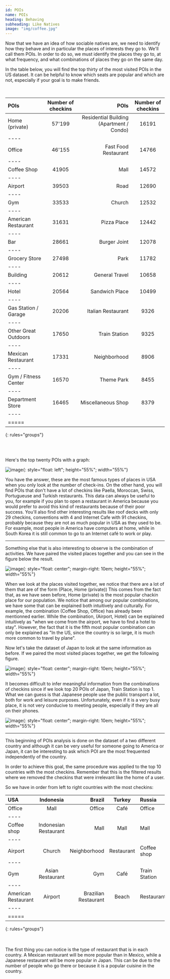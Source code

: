 ```yaml
---
id: POIs
name: POIs
heading: Behaving
subheading: Like Natives
image: "img/coffee.jpg"
---
```


Now that we have an idea of how sociable natives are, we need to identify how they behave and in particular the places of interests they go to. We'll call them POIs. In order to do so, we must identify the places they go to, at what frequency, and what combinations of places they go on the same day.

In the table below, you will find the top thirty of the most visited POIs in the US dataset. It can be helpful to know which seats are popular and which are not, especially if your goal is to make friends.

<br> 

| POIs              | Number of checkins | POIs | Number of checkins |
|:--------          |:-------:|--------:|:--------:|
| Home (private)    | 57'199 | Residential Building (Apartment / Condo) | 16191   |
|----
| Office            | 46'155 | Fast Food Restaurant 	   |14766   |
|----
| Coffee Shop 	     | 41905 | Mall   | 14572   |
|----
| Airport            | 39503 | Road 	   |12690 	   |
|----
| Gym	              | 33533 	 | Church	   |12532  |
|----
|American Restaurant| 31631 | Pizza Place   |12442   |
|----
|     Bar	        | 28661 | Burger Joint   |12078   |
|----
|Grocery Store| 27498 | Park  |11782   |
|----
|Building| 20612 | General Travel  |10658  |
|----
| Hotel  | 20564 | Sandwich Place    |10499   |
|----
| Gas Station / Garage 	| 20206 | Italian Restaurant 	 |9326   |
|----
| Other Great Outdoors    | 17650 | Train Station   |9325   |
|----
|Mexican Restaurant   |17331 | Neighborhood | 8906   |
|----
|Gym / Fitness Center 	| 16570| Theme Park  |8455   |
|----
| Department Store  | 16465 | Miscellaneous Shop  |8379   |
|----
|=====
{: rules="groups"}

<br> <br> 

Here's the top twenty POIs with a graph:


 ![image](img/NbOfCheckinsPerPoisUS.png){: style="float: left"; height="55%"; width="55%"}

You have the answer, these are the most famous types of places in USA when you only look at the number of check-ins. On the other hand, you will find POIs that don't have a lot of checkins like Paella, Moroccan, Swiss, Portugueuse and Turkish restaurants. This data can always be useful to you, for example if you plan to open a restaurant in America because you would prefer to avoid this kind of restaurants because of their poor success.
You'll also find other interesting results like roof decks with only 29 checkins, conventions with 4 and Internet Cafe with 91 checkins, probably because they are not as much popular in USA as they used to be. For example, most people in America have computers at home, while in South Korea it is still common to go to an Internet café to work or play.

---

Something else that is also interesting to observe is the combination of activities. We have paired the visited places together and you can see in the figure below the result.

 ![image](img/nbofcheckinsforplacesvisitedtogetherUS.png){: style="float: center"; margin-right: 10em; height="55%"; width="55%"}

When we look at the places visited together, we notice that there are a lot of them that are of the form (Place, Home (private)) This comes from the fact that, as we have seen before, Home (private) is the most popular chackin place for our population. We notice that among our popular combinations, we have some that can be explained both intuitively and culturally. For example, the combination (Coffee Shop, Office) has already been mentionned earlier. While the combination, (Airport, Hotel) can be explained intuitively as "when we come from the airport, we have to find a hotel to stay". However, the fact that it is the fifth most popular combination can only be explained as "In the US, since the country is so large, it is much more common to travel by plane".


Now let's take the dataset of Japan to look at the same information as before. If we paired the most visited places together, we get the following figure.

 ![image](img/nbofcheckinsforplacesvisitedtogetherJapan.JPG){: style="float: center"; margin-right: 10em; height="55%"; width="55%"}

  It becomes difficult to infer meaningful information from the combinations of checkins since if we look top 20 POIs of Japan, Train Station is top 1. What we can guess is that Japanese people use the public transport a lot, both for work and leisure purposes.
  Unfortunately, even if it is a very busy place, it is not very conducive to meeting people, especially if they are all on their phones.

   ![image](img/NbOfCheckinsPerPoisJapan.JPG){: style="float: center"; margin-right: 10em; height="55%"; width="55%"}


---


 This beginning of POIs analysis is done on the dataset of a two different country and although it can be very useful for someone going to America or Japan, it can be interesting to ask which POI are the most frequented independently of the country.

 In order to achieve this goal, the same procedure was applied to the top 10 countries with the most checkins. Remember that this is the filtered results where we removed the checkins that were irrelevant like the home of a user.

 So we have in order from left to right countries with the most checkins:
<br> 

 |       USA | Indonesia | Brazil           | Turkey | Russia | Japan        | Malaysia | Mexico | Thailand | Philippines |
|:-------- |:-------:|--------:|:--------:|:-------- |:-------:|--------:|:--------:|:-------- |:-------:|
| Office  | Mall |Office      |  Café  |Office   | Train Station | Mall | Office | Mall | Mall |
|----
|Coffee shop|Indonesian Restaurant|   Mall | Mall  |Mall   | Subway         | Malaysian Restaurant | Mall | Thai Restaurant | Office |
|----
| Airport |Church | Neighborhood |   Restaurant  | Coffee shop | Convenience Store | Asian Restaurant | Mexican Restaurant | Train Station | Coffee shop |
|---- 
| Gym | Asian Restaurant | Gym  |   Café  | Train Station | Ramen/Noodle House |  Indian Restaurant | Gym | Coffee shop | Fast food restaurant |
|----
| American Restaurant | Airport | Brazilian Restaurant  | Beach   | Restaurant | Japanese Restaurant | Café | Mall | Japanese Restaurant | Church |
|----
|=====
{: rules="groups"}

<br> <br> 
The first thing you can notice is the type of restaurant that is in each country. A Mexican restaurant will be more popular than in Mexico, while a Japanese restaurant will be more popular in Japan. This can be due to the number of people who go there or because it is a popular cuisine in the country.
